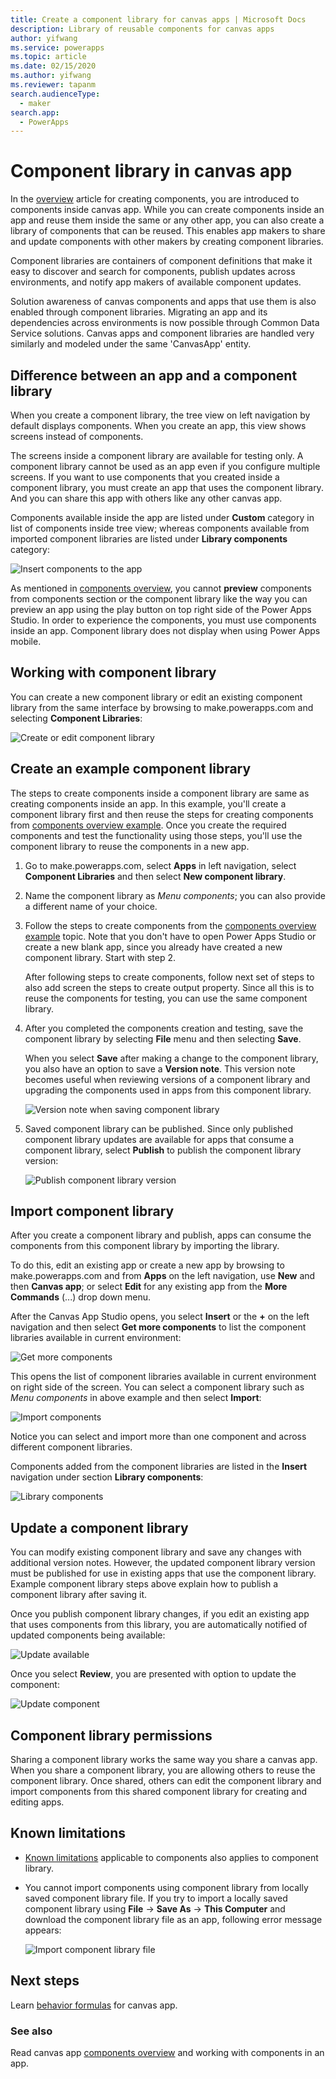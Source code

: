 ```yaml
---
title: Create a component library for canvas apps | Microsoft Docs
description: Library of reusable components for canvas apps
author: yifwang
ms.service: powerapps
ms.topic: article
ms.date: 02/15/2020
ms.author: yifwang
ms.reviewer: tapanm
search.audienceType:
  - maker
search.app:
  - PowerApps
---
```


# Component library in canvas app

In the [overview](create-component.md) article for creating components, you are introduced to components inside canvas app. While you can create components inside an app and reuse them inside the same or any other app, you can also create a library of components that can be reused. This enables app makers to share and update components with other makers by creating component libraries. 

Component libraries are containers of component definitions that make it easy to discover and search for components, publish updates across environments, and notify app makers of available component updates. 

Solution awareness of canvas components and apps that use them is also enabled through component libraries. Migrating an app and its dependencies across environments is now possible through Common Data Service solutions. Canvas apps and component libraries are handled very similarly and modeled under the same 'CanvasApp' entity.

## Difference between an app and a component library

When you create a component library, the tree view on left navigation by default displays components. When you create an app, this view shows screens instead of components. 

The screens inside a component library are available for testing only. A component library cannot be used as an app even if you configure multiple screens. If you want to use components that you created inside a component library, you must create an app that uses the component library. And you can share this app with others like any other canvas app.

Components available inside the app are listed under **Custom** category in list of components inside tree view; whereas components available from imported component libraries are listed under **Library components** category:

![Insert components to the app](./media/component-library/insert-components.png)

As mentioned in [components overview](create-component.md), you cannot **preview** components from components section or the component library like the way you can preview an app using the play button on top right side of the Power Apps Studio. In order to experience the components, you must use components inside an app. Component library does not display when using Power Apps mobile.

## Working with component library

You can create a new component library or edit an existing component library from the same interface by browsing to make.powerapps.com and selecting **Component Libraries**:

![Create or edit component library](./media/component-library/create-edit-component-library.png)

## Create an example component library

The steps to create components inside a component library are same as creating components inside an app. In this example, you'll create a component library first and then reuse the steps for creating components from [components overview example](create-component.md#create-an-example-component). Once you create the required components and test the functionality using those steps, you'll use the component library to reuse the components in a new app.

1. Go to make.powerapps.com, select **Apps** in left navigation, select **Component Libraries** and then select **New component library**.

1. Name the component library as *Menu components*; you can also provide a different name of your choice.

1. Follow the steps to create components from the [components overview example](create-component.md#create-an-example-component) topic. Note that you don't have to open Power Apps Studio or create a new blank app, since you already have created a new component library. Start with step 2. 

    After following steps to create components, follow next set of steps to also add screen the steps to create output property. Since all this is to reuse the components for testing, you can use the same component library.

1. After you completed the components creation and testing, save the component library by selecting **File** menu and then selecting **Save**. 

    When you select **Save** after making a change to the component library, you also have an option to save a **Version note**. This version note becomes useful when reviewing versions of a component library and upgrading the components used in apps from this component library.

    ![Version note when saving component library](./media/component-library/save-component-libray-version-note.png)

1. Saved component library can be published. Since only published component library updates are available for apps that consume a component library, select **Publish** to publish the component library version:

    ![Publish component library version](./media/component-library/publish-component-library.png)

## Import component library

After you create a component library and publish, apps can consume the components from this component library by importing the library. 

To do this, edit an existing app or create a new app by browsing to make.powerapps.com and from **Apps** on the left navigation, use **New** and then **Canvas app**; or select **Edit** for any existing app from the **More Commands** (...) drop down menu.

After the Canvas App Studio opens, you select **Insert** or the **+** on the left navigation and then select **Get more components** to list the component libraries available in current environment:

![Get more components](./media/component-library/get-more-components.png)

This opens the list of component libraries available in current environment on right side of the screen. You can select a component library such as *Menu components* in above example and then select **Import**:

![Import components](./media/component-library/components.png)

Notice you can select and import more than one component and across different component libraries. 

Components added from the component libraries are listed in the **Insert** navigation under section **Library components**:

![Library components](./media/component-library/library-components.png)

## Update a component library

You can modify existing component library and save any changes with additional version notes. However, the updated component library version must be published for use in existing apps that use the component library. Example component library steps above explain how to publish a component library after saving it.

Once you publish component library changes, if you edit an existing app that uses components from this library, you are automatically notified of updated components being available:

![Update available](./media/component-library/update-available.png)

Once you select **Review**, you are presented with option to update the component:

![Update component](./media/component-library/update-components.png)

## Component library permissions

Sharing a component library works the same way you share a canvas app. When you share a component library, you are allowing others to reuse the component library. Once shared, others can edit the component library and import components from this shared component library for creating and editing apps.

## Known limitations

- [Known limitations](create-component.md#known-limitations) applicable to components also applies to component library.
- You cannot import components using component library from locally saved component library file. If you try to import a locally saved component library using **File** -> **Save As** -> **This Computer** and download the component library file as an app, following error message appears: 

    ![Import component library file](./media/component-library/import-component-library-file.png)

## Next steps

Learn [behavior formulas](component-behavior.md) for canvas app.

### See also

Read canvas app [components overview](create-component.md) and working with components in an app.